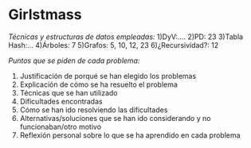 # Girlstmass

*Técnicas y estructuras de datos empleadas:*
1)DyV:....
2)PD: 23
3)Tabla Hash:...
4)Árboles: 7
5)Grafos: 5, 10, 12, 23
6)¿Recursividad?: 12

*Puntos que se piden de cada problema:*
1) Justificación de porqué se han elegido los problemas
2) Explicación de cómo se ha resuelto el problema
3) Técnicas que se han utilizado
4) Dificultades encontradas
5) Cómo se han ido resolviendo las dificultades
6) Alternativas/soluciones que se han ido considerando y no funcionaban/otro motivo
7) Reflexión personal sobre lo que se ha aprendido en cada problema
